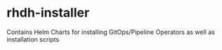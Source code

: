 # rhdh-installer
Contains Helm Charts for installing GitOps/Pipeline Operators as well as installation scripts

